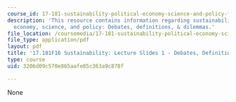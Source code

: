 ```yaml
---
course_id: 17-181-sustainability-political-economy-science-and-policy-fall-2016
description: 'This resource contains information regarding sustainability: political
  economy, science, and policy: Debates, definitions, & dilemmas.'
file_location: /coursemedia/17-181-sustainability-political-economy-science-and-policy-fall-2016/3206d09c570e865aafe85c363a9c878f_MIT17_181F16_Week1.pdf
file_type: application/pdf
layout: pdf
title: '17.181F16 Sustainability: Lecture Slides 1 - Debates, Definitions, & Dilemmas'
type: course
uid: 3206d09c570e865aafe85c363a9c878f

---
```

None